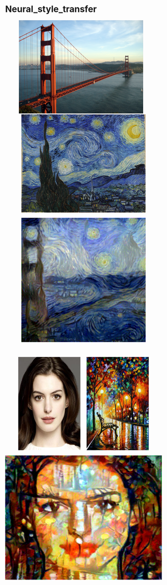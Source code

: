 # Neural_style_transfer

<p float="left" align="middle">
  <img src="images/golden_la.jpeg" width="400" height="auto"/>
  &nbsp;
  &nbsp;
  <img src="images/stary_night.jpeg" width="400" height="auto"/> 
</p>

<p align="center"><img src="images/best.png" width="400" height="auto"/></p>
</br>

<p float="left" align="middle">
  <img src="images/anne_hathaway.png" width="200" height="300"/>
  &nbsp;
  &nbsp;
  <img src="images/park.png" width="200" height="300"/> 
</p>

<p align="center"><img src="images/park_style.png" width="600" height="400"/></p>
</br>

